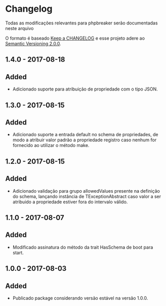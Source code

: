 # Changelog

Todas as modificações relevantes para phpbreaker serão documentadas neste arquivo

O formato é baseado [Keep a CHANGELOG](http://keepachangelog.com/) e esse projeto adere ao [Semantic Versioning 2.0.0](http://semver.org/).  

## 1.4.0 - 2017-08-18

## Added
- Adicionado suporte para atribuição de propriedade com o tipo JSON.

## 1.3.0 - 2017-08-15

## Added
- Adicionado suporte a entrada default no schema de propriedades, de modo a atribuir valor padrão a propriedade registro caso nenhum for 
fornecido ao utilizar o método make.

## 1.2.0 - 2017-08-15

## Added
- Adicionado validação para grupo allowedValues presente na definição do schema, lançando instância de TExceptionAbstract caso valor
a ser atribuido a propriedade estiver fora do intervalo válido.

## 1.1.0 - 2017-08-07

## Added
- Modificado assinatura do método da trait HasSchema de boot para start.

## 1.0.0 - 2017-08-03

## Added
- Publicado package considerando versão estável na versão 1.0.0.